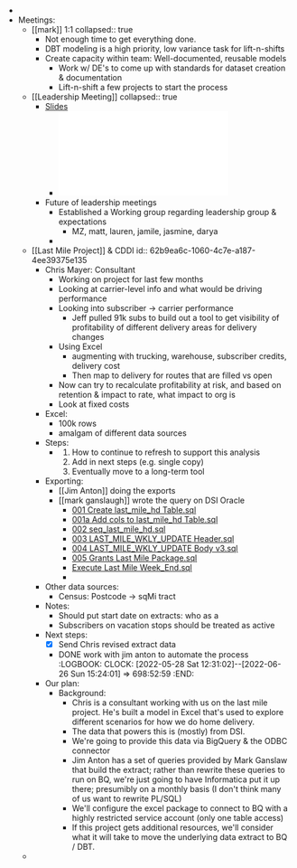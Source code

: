 -
- Meetings:
	- [[mark]] 1:1
	  collapsed:: true
		- Not enough time to get everything done.
		- DBT modeling is a high priority, low variance task for lift-n-shifts
		- Create capacity within team: Well-documented, reusable models
			- Work w/ DE's to come up with standards for dataset creation & documentation
			- Lift-n-shift a few projects to start the process
	- [[Leadership Meeting]]
	  collapsed:: true
		- [Slides](https://docs.google.com/presentation/d/1Cwf89zseRLVZRPHb7kat8sTFnMihlhT-ssqYKzhOPkw/edit#slide=id.g12c4ce5fd21_0_104)
			- ![Kickoff to Hybrid Workplace - 050922 (1).pdf](../assets/Kickoff_to_Hybrid_Workplace_-_050922_(1)_1653505430402_0.pdf)
		- Future of leadership meetings
			- Established a Working group regarding leadership group & expectations
				- MZ, matt, lauren, jamile, jasmine, darya
			-
	- [[Last Mile Project]]  & CDDI
	  id:: 62b9ea6c-1060-4c7e-a187-4ee39375e135
		- Chris Mayer: Consultant
			- Working on project for last few months
			- Looking at carrier-level info and what would be driving performance
			- Looking into subscriber -> carrier performance
				- Jeff pulled 91k subs to build out a tool to get visibility of profitability of different delivery areas for delivery changes
			- Using Excel
				- augmenting with trucking, warehouse, subscriber credits, delivery cost
				- Then map to delivery for routes that are filled vs open
			- Now can try to recalculate profitability at risk, and based on retention & impact to rate, what impact to org is
			- Look at fixed costs
		- Excel:
			- 100k rows
			- amalgam of different data sources
		- Steps:
			- 1. How to continue to refresh to support this analysis
			  2. Add in next steps (e.g. single copy)
			  3. Eventually move to a long-term tool
		- Exporting:
			- [[Jim Anton]] doing the exports
			- [[mark ganslaugh]] wrote the query on DSI Oracle
				- [001 Create last_mile_hd Table.sql](../assets/001_Create_last_mile_hd_Table_1658173883353_0.sql)
				- [001a  Add cols to last_mile_hd Table.sql](../assets/001a_Add_cols_to_last_mile_hd_Table_1658173890513_0.sql)
				- [002 seq_last_mile_hd.sql](../assets/002_seq_last_mile_hd_1658173895740_0.sql)
				- [003 LAST_MILE_WKLY_UPDATE Header.sql](../assets/003_LAST_MILE_WKLY_UPDATE_Header_1658173899591_0.sql)
				- [004 LAST_MILE_WKLY_UPDATE Body v3.sql](../assets/004_LAST_MILE_WKLY_UPDATE_Body_v3_1658173903858_0.sql)
				- [005 Grants Last Mile Package.sql](../assets/005_Grants_Last_Mile_Package_1658173907951_0.sql)
				- [Execute Last Mile Week_End.sql](../assets/Execute_Last_Mile_Week_End_1658173911616_0.sql)
				-
		- Other data sources:
			- Census: Postcode -> sqMi tract
		- Notes:
			- Should put start date on extracts: who as a
			- Subscribers on vacation stops should be treated as active
		- Next steps:
			- [x] Send Chris revised extract data
			- DONE work with jim anton to automate the process
			  :LOGBOOK:
			  CLOCK: [2022-05-28 Sat 12:31:02]--[2022-06-26 Sun 15:24:01] =>  698:52:59
			  :END:
		- Our plan:
			- Background:
				- Chris is a consultant working with us on the last mile project. He's built a model in Excel that's used to explore different scenarios for how we do home delivery.
				- The data that powers this is (mostly) from DSI.
				- We're going to provide this data via BigQuery & the ODBC connector
				- Jim Anton has a set of queries provided by Mark Ganslaw that build the extract; rather than rewrite these queries to run on BQ, we're just going to have Informatica put it up there; presumibly on a monthly basis (I don't think many of us want to rewrite PL/SQL)
				- We'll configure the excel package to connect to BQ with a highly restricted service account (only one table access)
				- If this project gets additional resources, we'll consider what it will take to move the underlying data extract to BQ / DBT.
	-